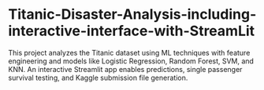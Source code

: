 # Titanic-Disaster-Analysis-including-interactive-interface-with-StreamLit
This project analyzes the Titanic dataset using ML techniques with feature engineering and models like Logistic Regression, Random Forest, SVM, and KNN. An interactive Streamlit app enables predictions, single passenger survival testing, and Kaggle submission file generation.
